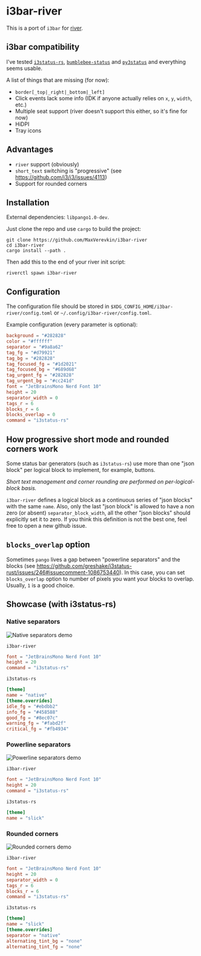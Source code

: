 # i3bar-river

This is a port of `i3bar` for [river](https://github.com/riverwm/river).

## i3bar compatibility

I've tested [`i3status-rs`](https://github.com/greshake/i3status-rust), [`bumblebee-status`](https://github.com/tobi-wan-kenobi/bumblebee-status) and [`py3status`](https://github.com/ultrabug/py3status) and everything seems usable.

A list of things that are missing (for now):
- `border[_top|_right|_bottom|_left]`
- Click events lack some info (IDK if anyone actually relies on `x`, `y`, `width`, etc.)
- Multiple seat support (river doesn't support this either, so it's fine for now)
- HiDPI
- Tray icons

## Advantages

- `river` support (obviously)
- `short_text` switching is "progressive" (see https://github.com/i3/i3/issues/4113)
- Support for rounded corners

## Installation

External dependencies: `libpango1.0-dev`.

Just clone the repo and use `cargo` to build the project:

```
git clone https://github.com/MaxVerevkin/i3bar-river
cd i3bar-river
cargo install --path .
```

Then add this to the end of your river init script:

```
riverctl spawn i3bar-river
```

## Configuration

The configuration file should be stored in `$XDG_CONFIG_HOME/i3bar-river/config.toml` or `~/.config/i3bar-river/config.toml`.

Example configuration (every parameter is optional):

```toml
background = "#282828"
color = "#ffffff"
separator = "#9a8a62"
tag_fg = "#d79921"
tag_bg = "#282828"
tag_focused_fg = "#1d2021"
tag_focused_bg = "#689d68"
tag_urgent_fg = "#282828"
tag_urgent_bg = "#cc241d"
font = "JetBrainsMono Nerd Font 10"
height = 20
separator_width = 0
tags_r = 6
blocks_r = 6
blocks_overlap = 0
command = "i3status-rs"
```

## How progressive short mode and rounded corners work

Some status bar generators (such as `i3status-rs`) use more than one "json block" per logical block
to implement, for example, buttons.

_Short text management and corner rounding are performed on per-logical-block basis._

`i3bar-river` defines a logical block as a continuous series of "json blocks" with the same `name`.
Also, only the last "json block" is allowed to have a non zero (or absent) `separator_block_width`,
all the other "json blocks" should explicitly set it to zero. If you think this definition is not
the best one, feel free to open a new github issue.

## `blocks_overlap` option

Sometimes `pango` lives a gap between "powerline separators" and the blocks (see https://github.com/greshake/i3status-rust/issues/246#issuecomment-1086753440). In this case, you can set `blocks_overlap` option to number of pixels you want your blocks to overlap. Usually, `1` is a good choice.

## Showcase (with i3status-rs)

### Native separators

![Native separators demo](../assets/native_demo.png?raw=true)

`i3bar-river`

```toml
font = "JetBrainsMono Nerd Font 10"
height = 20
command = "i3status-rs"
```

`i3status-rs`

```toml
[theme]
name = "native"
[theme.overrides]
idle_fg = "#ebdbb2"
info_fg = "#458588"
good_fg = "#8ec07c"
warning_fg = "#fabd2f"
critical_fg = "#fb4934"
```

### Powerline separators

![Powerline separators demo](../assets/powerline_demo.png?raw=true)

`i3bar-river`

```toml
font = "JetBrainsMono Nerd Font 10"
height = 20
command = "i3status-rs"
```

`i3status-rs`

```toml
[theme]
name = "slick"
```

### Rounded corners

![Rounded corners demo](../assets/rounded_corners_demo.png?raw=true)

`i3bar-river`

```toml
font = "JetBrainsMono Nerd Font 10"
height = 20
separator_width = 0
tags_r = 6
blocks_r = 6
command = "i3status-rs"
```

`i3status-rs`

```toml
[theme]
name = "slick"
[theme.overrides]
separator = "native"
alternating_tint_bg = "none"
alternating_tint_fg = "none"
```
